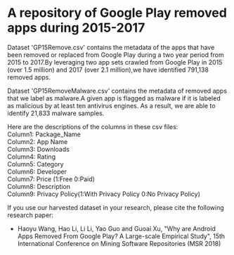 # A repository of Google Play removed apps during 2015-2017  

Dataset 'GP15Remove.csv' contains the metadata of the apps that have been removed or replaced from Google Play during a two year period from 2015 to 2017.By leveraging two app sets crawled from Google Play in 2015 (over 1.5 million) and 2017 (over 2.1 million),we have identified 791,138 removed apps.
 
Dataset 'GP15RemoveMalware.csv' contains the metadata of removed apps that we label as malware.A given app is flagged as malware if it is labeled as malicious by at least ten antivirus engines. As a result, we are able to identify 21,833 malware samples.

Here are the descriptions of the columns in these csv files:   
Column1: Package_Name  
Column2: App Name  
Column3: Downloads  
Column4: Rating  
Column5: Category  
Column6: Developer  
Column7: Price (1:Free  0:Paid)   
Column8: Description  
Column9: Privacy Policy(1:With Privacy Policy 0:No Privacy Policy)

If you use our harvested dataset in your research, please cite the following research paper:  
* Haoyu Wang, Hao Li, Li Li, Yao Guo and Guoai Xu, "Why are Android Apps Removed From Google Play? A Large-scale Empirical Study", 15th International Conference on Mining Software Repositories (MSR 2018)
 
